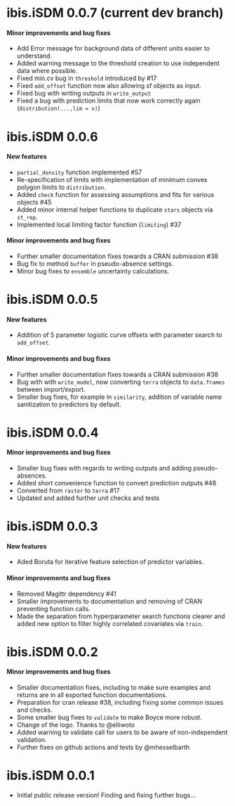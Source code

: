 # ibis.iSDM 0.0.7 (current dev branch)

#### Minor improvements and bug fixes
* Add Error message for background data of different units easier to understand.
* Added warning message to the threshold creation to use independent data where possible.
* Fixed min.cv bug in `threshold` introduced by #17
* Fixed `add_offset` function now also allowing sf objects as input.
* Fixed bug with writing outputs in `write_output`
* Fixed a bug with prediction limits that now work correctly again (`distribution(...,lim = x)`)

# ibis.iSDM 0.0.6

#### New features
* `partial_density` function implemented  #57
* Re-specification of limits with implementation of minimum convex polygon limits to `distribution`.
* Added `check` function for assessing assumptions and fits for various objects #45
* Added minor internal helper functions to duplicate `stars` objects via `st_rep`.
* Implemented local limiting factor function (`limiting`) #37

#### Minor improvements and bug fixes
* Further smaller documentation fixes towards a CRAN submission #38
* Bug fix to method `buffer` in pseudo-absence settings.
* Minor bug fixes to `ensemble` uncertainty calculations.

# ibis.iSDM 0.0.5

#### New features
* Addition of 5 parameter logistic curve offsets with parameter search to `add_offset`.

#### Minor improvements and bug fixes
* Further smaller documentation fixes towards a CRAN submission #38
* Bug with with `write_model`, now converting `terra` objects to `data.frames` between import/export.
* Smaller bug fixes, for example in `similarity`, addition of variable name sanitization to predictors by default.

# ibis.iSDM 0.0.4

#### Minor improvements and bug fixes
* Smaller bug fixes with regards to writing outputs and adding pseudo-absences.
* Added short convenience function to convert prediction outputs #48
* Converted from `raster` to `terra` #17
* Updated and added further unit checks and tests

# ibis.iSDM 0.0.3

#### New features
* Aded Boruta for iterative feature selection of predictor variables.

#### Minor improvements and bug fixes
* Removed Magittr dependency #41
* Smaller improvements to documentation and removing of CRAN preventing function calls.
* Made the separation from hyperparameter search functions clearer and added new option to filter highly correlated covariates via `train`.

# ibis.iSDM 0.0.2

#### Minor improvements and bug fixes
* Smaller documentation fixes, including to make sure examples and returns are in all exported function documentations.
* Preparation for cran release #38, including fixing some common issues and checks.
* Some smaller bug fixes to `validate` to make Boyce more robust.
* Change of the logo. Thanks to @elliwoto 
* Added warning to validate call for users to be aware of non-independent validation.
* Further fixes on github actions and tests by @mhesselbarth

# ibis.iSDM 0.0.1

* Initial public release version! Finding and fixing further bugs... 
